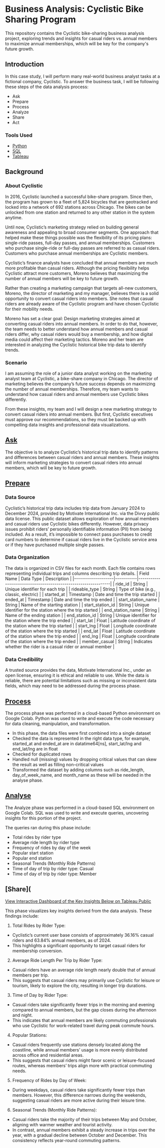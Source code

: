 # Business Analysis: Cyclistic Bike Sharing Program
This repository contains the Cyclistic bike-sharing business analysis project, exploring trends and insights for casual riders vs. annual members to maximize annual memberships, which will be key for the company's future growth.
## Introduction
In this case study, I will perform many real-world business analyst tasks at a fictional company, Cyclistic. To answer the business task, I will be following these steps of the data analysis process: 
- Ask
- Prepare
- Process
- Analyze
- Share
- Act
### Tools Used
- [Python](Process.md)
- [SQL](Analyse.md)
- [Tableau](https://public.tableau.com/views/CyclisticBusinessAnalysisVisualizations/WhyWouldCasualRidersWouldBuyMemberships?:language=en-US&:sid=&:redirect=auth&:display_count=n&:origin=viz_share_link)
## Background
### About Cyclistic
In 2016, Cyclistic launched a successful bike-share program. Since then, the program has grown
to a fleet of 5,824 bicycles that are geotracked and locked into a network of 692 stations
across Chicago. The bikes can be unlocked from one station and returned to any other station
in the system anytime.

Until now, Cyclistic’s marketing strategy relied on building general awareness and appealing to
broad consumer segments. One approach that helped make these things possible was the
flexibility of its pricing plans: single-ride passes, full-day passes, and annual memberships.
Customers who purchase single-ride or full-day passes are referred to as casual riders.
Customers who purchase annual memberships are Cyclistic members.

Cyclistic’s finance analysts have concluded that annual members are much more profitable
than casual riders. Although the pricing flexibility helps Cyclistic attract more customers,
Moreno believes that maximizing the number of annual members will be key to future growth.

Rather than creating a marketing campaign that targets all-new customers, Moreno, the director of marketing and my manager, believes there is a solid opportunity to convert casual riders into members. She notes that casual riders
are already aware of the Cyclistic program and have chosen Cyclistic for their mobility needs.

Moreno has set a clear goal: Design marketing strategies aimed at converting casual riders into
annual members. In order to do that, however, the team needs to better understand how
annual members and casual riders differ, why casual riders would buy a membership, and how
digital media could affect their marketing tactics. Moreno and her team are interested in
analyzing the Cyclistic historical bike trip data to identify trends.

### Scenario
I am assuming the role of a junior data analyst working on the marketing analyst team at Cyclistic, a bike-share company in Chicago. The director of marketing believes the company’s future success depends on maximizing the number of annual memberships. Therefore, my team wants to understand how casual riders and annual members use Cyclistic bikes differently. 

From these insights, my team and I will design a new marketing strategy to convert casual riders into annual members. But first, Cyclistic executives must approve our recommendations, so they must be backed up with compelling data insights and professional data visualizations.

## [Ask](Ask.md)
The objective is to analyze Cyclistic’s historical trip data to identify patterns and differences between casual riders and annual members. These insights will inform marketing strategies to convert casual riders into annual members, which will be key to future growth.

## [Prepare](Prepare.md)
### Data Source 
Cyclistic’s historical trip data includes trip data from January 2024 to December 2024, provided by Motivate International Inc. via the Divvy public data license. This public dataset allows exploration of how annual members and casual riders use Cyclistic bikes differently. However, data privacy issues prohibit riders’ personally identifiable information (PII) from being included. As a result, it’s impossible to connect pass purchases to credit card numbers to determine if casual riders live in the Cyclistic service area or if they have purchased multiple single passes.

### Data Organization
The data is organized in CSV files for each month. Each file contains rows representing individual trips and columns describing trip details.
| Field Name         | Data Type | Description                                                    |
|--------------------|-----------|----------------------------------------------------------------|
| ride_id            | String    | Unique identifier for each trip                                |
| rideable_type      | String    | Type of bike (e.g., classic, electric)                         |
| started_at         | Timestamp | Date and time the trip started                                 |
| ended_at           | Timestamp | Date and time the trip ended                                   |
| start_station_name | String    | Name of the starting station                                   |
| start_station_id   | String    | Unique identifier for the station where the trip started       |
| end_station_name   | String    | Name of the ending station                                     |
| end_station_id     | String    | Unique identifier for the station where the trip ended         |
| start_lat          | Float     | Latitude coordinate of the station where the trip started      |
| start_lng          | Float     | Longitude coordinate of the station where the trip started     |
| end_lat            | Float     | Latitude coordinate of the station where the trip ended        |
| end_lng            | Float     | Longitude coordinate of the station where the trip ended      |
| member_casual      | String    | Indicates whether the rider is a casual rider or annual member |

### Data Credibility 
A trusted source provides the data, Motivate International Inc., under an open license, ensuring it is ethical and reliable to use. While the data is reliable, there are potential limitations such as missing or inconsistent data fields, which may need to be addressed during the process phase.

## [Process](Process.md)
The process phase was performed in a cloud-based Python environment on Google Colab. Python was used to write and execute the code necessary for data cleaning, manipulation, and transformation. 

- In this phase, the data files were first combined into a single dataset
- Checked the data is represented in the right data type, for example, started_at and ended_at are in datatime64[ns], start_lat/lng and end_lat/lng are in float
- Checked for duplicated rows
- Handled null (missing) values by dropping critical values that can skew the result as well as filling non-critical values
- Transformed the dataset by adding columns such as ride_length, day_of_week_name, and month_name as these will be needed in the analyse phase.

## [Analyse](Analyse.md)
The Analyze phase was performed in a cloud-based SQL environment on Google Colab. SQL was used to write and execute queries, uncovering insights for this portion of the project.

The queries ran during this phase include: 
- Total rides by rider type
- Average ride length by rider type
- Frequency of rides by day of the week
- Popular start station
- Popular end station
- Seasonal Trends (Monthly Ride Patterns)
- Time of day of trip by rider type: Casual
- Time of day of trip by rider type: Member

## [Share](
[View Interactive Dashboard of the Key Insights Below on Tableau Public](https://public.tableau.com/views/CyclisticBusinessAnalysisVisualizations/WhyWouldCasualRidersWouldBuyMemberships?:language=en-US&:sid=&:redirect=auth&:display_count=n&:origin=viz_share_link)
 
This phase visualizes key insights derived from the data analysis. These findings include:
1. Total Rides by Rider Type:
- Cyclistic’s current user base consists of approximately 36.16% casual riders and 63.84% annual members, as of 2024.
- This highlights a significant opportunity to target casual riders for membership conversion.
2. Average Ride Length Per Trip by Rider Type:
- Casual riders have an average ride length nearly double that of annual members per trip.
- This suggests that casual riders may primarily use Cyclistic for leisure or tourism, likely to explore the city, resulting in longer trip durations.
3. Time of Day by Rider Type:
- Casual riders take significantly fewer trips in the morning and evening compared to annual members, but the gap closes during the afternoon and night.
- This indicates that annual members are likely commuting professionals who use Cyclistic for work-related travel during peak commute hours.
4. Popular Stations:
- Casual riders frequently use stations densely located along the coastline, while annual members’ usage is more evenly distributed across office and residential areas.
- This suggests that casual riders might favor scenic or leisure-focused routes, whereas members’ trips align more with practical commuting needs.
5. Frequency of Rides by Day of Week:
- During weekdays, casual riders take significantly fewer trips than members. However, this difference narrows during the weekends, suggesting casual riders are more active during their leisure time.
6. Seasonal Trends (Monthly Ride Patterns):
- Casual riders take the majority of their trips between May and October, aligning with warmer weather and tourist activity.
- In contrast, annual members exhibit a steady increase in trips over the year, with a gradual decline between October and December. This consistency reflects year-round commuting patterns.
